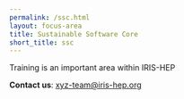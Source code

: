 ```yaml
---
permalink: /ssc.html
layout: focus-area
title: Sustainable Software Core
short_title: ssc
---
```


  Training is an important area within IRIS-HEP

  **Contact us**: [xyz-team@iris-hep.org](mailto:xyz-team@iris-hep.org)


